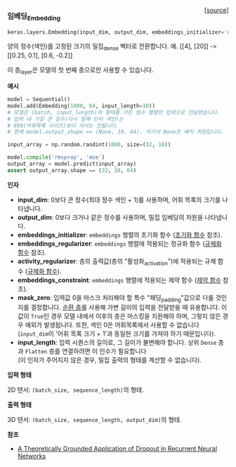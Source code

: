 <span style="float:right;">[[source]](https://github.com/keras-team/keras/blob/master/keras/layers/embeddings.py#L16)</span>
### 임베딩<sub>Embedding</sub>

```python
keras.layers.Embedding(input_dim, output_dim, embeddings_initializer='uniform', embeddings_regularizer=None, activity_regularizer=None, embeddings_constraint=None, mask_zero=False, input_length=None)
```

양의 정수(색인)를 고정된 크기의 밀집<sub>dense</sub> 벡터로 전환합니다.
예. [[4], [20]] -> [[0.25, 0.1], [0.6, -0.2]]

이 층<sub>layer</sub>은 모델의 첫 번째 층으로만 사용할 수 있습니다.

__예시__


```python
model = Sequential()
model.add(Embedding(1000, 64, input_length=10))
# 모델은 (batch, input_length)의 형태를 가진 정수 행렬만 입력으로 전달받습니다.
# 입력 내 가장 큰 정수(다시 말해 단어 색인)는
# 999(어휘목록 사이즈)보다 커서는 안됩니다.
# 현재 model.output_shape == (None, 10, 64), 여기서 None은 배치 차원입니다.

input_array = np.random.randint(1000, size=(32, 10))

model.compile('rmsprop', 'mse')
output_array = model.predict(input_array)
assert output_array.shape == (32, 10, 64)
```

__인자__

- __input_dim__: 0보다 큰 정수(최대 정수 색인 + 1)를 사용하며, 어휘 목록의 크기를 나타냅니다.  
- __output_dim__: 0보다 크거나 같은 정수를 사용하며, 밀집 임베딩의 차원을 나타냅니다.
- __embeddings_initializer__: `embeddings` 행렬의 초기화 함수
    ([초기화 함수](../initializers.md) 참조).
- __embeddings_regularizer__: `embeddings` 행렬에 적용되는
    정규화 함수 
    ([규제화 함수](../regularizers.md) 참조).
- __activity_regularizer__: 층의 출력값(층의 "활성화<sub>activation</sub>")에 적용되는 규제 함수
    ([규제화 함수](../regularizers.md)).
- __embeddings_constraint__: `embeddings` 행렬에 적용되는
    제약 함수
    ([제약 함수](../constraints.md) 참조).
- __mask_zero__: 입력값 0을 마스크 처리해야 할 특수 "패딩<sub>padding</sub>"값으로
    다룰 것인지를 결정합니다.
    [순환 층](recurrent.md)를 사용해 가변
    길이의 입력을 전달받을 때 유용합니다.
    이 값이 `True`인 경우 모델 내에서 이후의 층은
    마스킹을 지원해야 하며, 그렇지 않은 경우 예외가 발생됩니다.
    또한, 색인 0은 어휘목록에서 사용할 수 없습니다(`input_dim`이 '어휘 목록 크기 + 1'과
    동일한 크기를 가져야 하기 때문입니다).
- __input_length__: 입력 시퀀스의 길이로, 그 길이가 불변해야 합니다.
    상위 `Dense` 층과 `Flatten` 층를 연결하려면
    이 인수가 필요합니다   
    (이 인자가 주어지지 않은 경우, 밀집 출력의 형태를 계산할 수 없습니다).

__입력 형태__

2D 텐서: `(batch_size, sequence_length)`의 형태.

__출력 형태__

3D 텐서: `(batch_size, sequence_length, output_dim)`의 형태.

__참조__

- [A Theoretically Grounded Application of Dropout in
   Recurrent Neural Networks](http://arxiv.org/abs/1512.05287)
    
